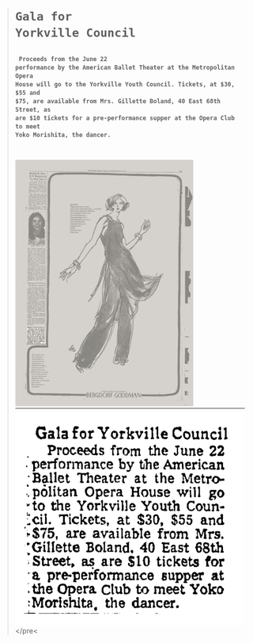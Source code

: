 
<blockquote>

**<h1 style = "text-allign: center"><pre><code>Gala for Yorkville Council</h1>**
**Proceeds from the June 22 
performance by the American
Ballet Theater at the Metropolitan Opera House will go 
to the Yorkville Youth Council. Tickets, at $30, $55 and
$75, are available from Mrs.
Gillette Boland, 40 East 68th
Street, as are $10 tickets for
a pre-performance supper at
the Opera Club to meet Yoko 
Morishita, the dancer.**</p1>


![newspaper1976](../images/newspaper1976.png)
![yorkvillegala](../images/yorkvillegala.png)</code></pre<


<blockquote>
  
 
